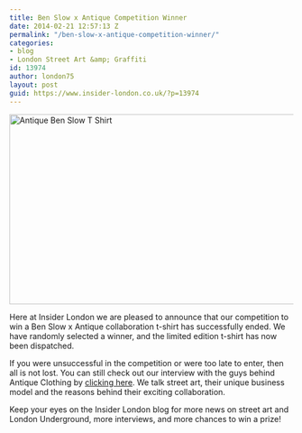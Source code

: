 ```yaml
---
title: Ben Slow x Antique Competition Winner
date: 2014-02-21 12:57:13 Z
permalink: "/ben-slow-x-antique-competition-winner/"
categories:
- blog
- London Street Art &amp; Graffiti
id: 13974
author: london75
layout: post
guid: https://www.insider-london.co.uk/?p=13974
---
```


<img class="alignnone size-full wp-image-13735" alt="Antique Ben Slow T Shirt" src="/wp-content/uploads/2014/01/Antique-Ben-Slow-T-Shirt.jpg" width="566" height="337" />

Here at Insider London we are pleased to announce that our competition to win a Ben Slow x Antique collaboration t-shirt has successfully ended. We have randomly selected a winner, and the limited edition t-shirt has now been dispatched.

If you were unsuccessful in the competition or were too late to enter, then all is not lost. You can still check out our interview with the guys behind Antique Clothing by [clicking here](/antique-x-ben-slow-collaboration/). We talk street art, their unique business model and the reasons behind their exciting collaboration.

Keep your eyes on the Insider London blog for more news on street art and London Underground, more interviews, and more chances to win a prize!